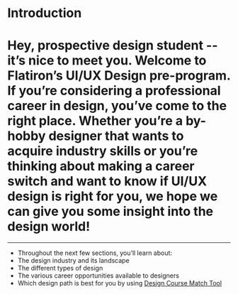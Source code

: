 # Introduction


# Hey, prospective design student -- it’s nice to meet you. Welcome to Flatiron’s UI/UX Design pre-program. If you’re considering a professional career in design, you’ve come to the right place. Whether you’re a by-hobby designer that wants to acquire industry skills or you’re thinking about making a career switch and want to know if UI/UX design is right for you, we hope we can give you some insight into the design world!
<hr color="#eaecef">

* Throughout the next few sections, you’ll learn about:
* The design industry and its landscape
* The different types of design
* The various career opportunities available to designers
* Which design path is best for you by using [Design Course Match Tool](https://theflatironschool.typeform.com/to/FpxjnA)

